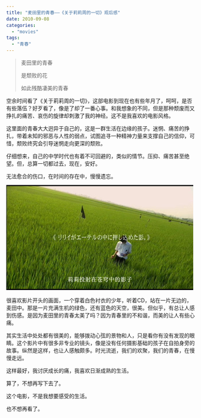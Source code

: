 ```yaml
---
title: "麦田里的青春——《关于莉莉周的一切》观后感"
date: 2010-09-08
categories: 
  - "movies"
tags: 
  - "青春"
---
```


> 麦田里的青春
> 
> 是颓败的花
> 
> 如此残酷凄美的青春

空余时间看了《关于莉莉周的一切》，这部电影到现在也有些年月了，呵呵，是否有些落伍？好歹看了，像是了却了一番心事。和我想象的不同，但是那种颓废而又挣扎的痛苦、哀伤的旋律却刺激了我的神经。这不是我喜欢的电影风格。

这里面的青春大大迥异于自己的，这是一群生活在边缘的孩子。迷惘、痛苦的挣扎，带着未知的邪恶与人性的弱点，试图追寻一种精神力量来支撑自己的信仰，可惜，颓败终究会引导迷惘走向更深的颓败。

仔细想来，自己的中学时代也有着不可回避的，类似的情节。压抑、痛苦甚至绝望。但，总算一切都过去，现在，安好。

无法愈合的伤口，在时间的存在中，慢慢遗忘。

![phpn4ZfvM](images/5034925383_60feaed400_z.jpg)

很喜欢影片开头的画面，一个穿着白色衬衣的少年，听着CD，站在一片无边的，麦田中。那是一片充满生机的绿色，还有蓝色的天空，很美。但似乎，有总让人感到伤感。是因为麦田里的青春太美了吗？因为青春里的不和谐，而美的让人有些心痛。

其实生活中处处都有很美的，能够拨动心弦的景物和人，只是看你有没有发现的眼睛。这个影片中有很多非专业的镜头，像是没有任何摄影基础的孩子在自拍身旁的故事。纵然是这样，也让人感触颇多。时光流逝，我们的欢聚，我们的青春，在慢慢走远。

这样最好，我讨厌成长的痛，我喜欢日渐成熟的生活。

算了，不想再写下去了。

这个电影，不是我想要感受的生活。

也不想再看了。
